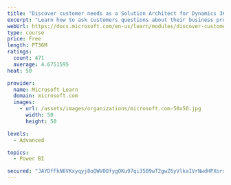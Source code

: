 ```yaml
---
title: "Discover customer needs as a Solution Architect for Dynamics 365 and Power Platform"
excerpt: "Learn how to ask customers questions about their business processes and feature requirements to create a viable solution."
webUrl: https://docs.microsoft.com/en-us/learn/modules/discover-customer-needs/
type: course
price: Free
length: PT36M
ratings:
  count: 471
  average: 4.6751595
heat: 50

provider:
  name: Microsoft Learn
  domain: microsoft.com
  images:
    - url: /assets/images/organizations/microsoft.com-50x50.jpg
      width: 50
      height: 50

levels:
  - Advanced

topics:
  - Power BI

secured: "JAYDfFkN6VKxyqyj8oQWVOOfygOKu97qi35B9wT2gwZ6yVlkaIVrNwdHPXorxMFuMSHEAHsyNqztVxejgmUYiTm6nlj7yrp7XANkoDM8aO9GEG6l8Hzn3DUhGmdb2sBpm31ypy150KMkl69fXPJrDIpQ98HkSLFaMSgfn33+VC1yL3CV9hWcvMv4QMTT5IilswWT82TGmzwViFCeKMGV0qRxVseWuIx4ZJwJBdH8Bq1iNX5E5Joq11cLRZbupaMtZiqvaaMtOaHuPVmkuJCKUQc5Vxz4ML3/7ib4iXHDZADCjnBbMz2HYHda7kHO3Sqs+FNpn3XkQoWwSz3pJg9xAwwBSOwd/LAvDTfxiexpbHY/1HbderdVJkx77O6DYoTWOxbFKDilRRParTaDeag47q+ZFiwz9anHxdKbUhLmhT4=;p8nj9muoPDr/Yb5+h+z/3w=="
---
```


